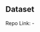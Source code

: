 ## Dataset

Repo Link: - <href src="https://www.kaggle.com/datasets/hereisburak/pins-face-recognition">